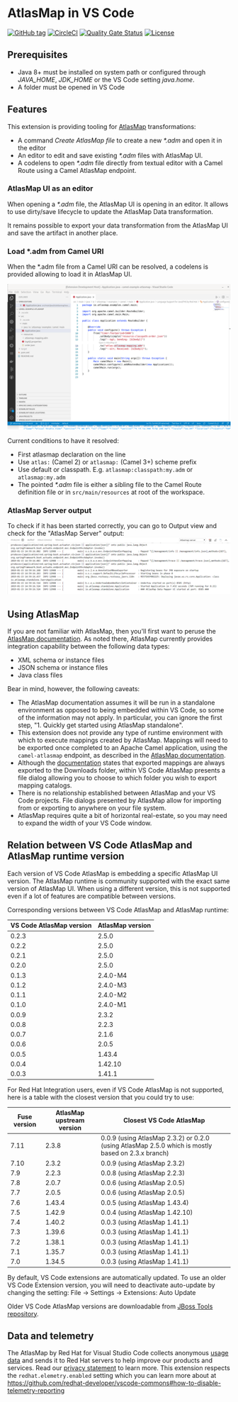 # AtlasMap in VS Code

[![GitHub tag](https://img.shields.io/github/tag/jboss-fuse/vscode-atlasmap.svg?style=plastic)](https://github.com/jboss-fuse/vscode-atlasmap/tags)
[![CircleCI](https://circleci.com/gh/circleci/circleci-docs.svg?style=shield)](https://circleci.com/gh/jboss-fuse/vscode-atlasmap)
[![Quality Gate Status](https://sonarcloud.io/api/project_badges/measure?project=vscode-atlasmap&metric=alert_status)](https://sonarcloud.io/dashboard?id=vscode-atlasmap)
[![License](https://img.shields.io/badge/license-Apache%202-blue.svg)](https://opensource.org/licenses/Apache-2.0)

## Prerequisites

- Java 8+ must be installed on system path or configured through _JAVA_HOME_, _JDK_HOME_ or the VS Code setting _java.home_.
- A folder must be opened in VS Code

## Features

This extension is providing tooling for [AtlasMap](http://docs.atlasmap.io/) transformations:
* A command _Create AtlasMap file_ to create a new _*.adm_ and open it in the editor
* An editor to edit and save existing _*.adm_ files with AtlasMap UI.
* A codelens to open _*.adm_ file directly from textual editor with a Camel Route using a Camel AtlasMap endpoint.

### AtlasMap UI as an editor

When opening a _*.adm_ file, the AtlasMap UI is opening in an editor. It allows to use dirty/save lifecycle to update the AtlasMap Data transformation.

It remains possible to export your data transformation from the AtlasMap UI and save the artifact in another place.

### Load *.adm from Camel URI

When the *.adm file from a Camel URI can be resolved, a codelens is provided allowing to load it in AtlasMap UI.

![Codelens to open AtlasMap from Camel URI using atlasmap component](doc/codelens-open-atlasmap.gif)

Current conditions to have it resolved:
* First atlasmap declaration on the line
* Use `atlas:` (Camel 2) or `atlasmap:` (Camel 3+) scheme prefix
* Use default or classpath. E.g. `atlasmap:classpath:my.adm` or `atlasmap:my.adm`
* The pointed _*.adm_ file is either a sibling file to the Camel Route definition file or in `src/main/resources` at root of the workspace.

### AtlasMap Server output

To check if it has been started correctly, you can go to Output view and check for the "AtlasMap Server" output:
![AtlasMap Server output](doc/AtlasMapServerOutput.png)

## Using AtlasMap

If you are not familiar with AtlasMap, then you'll first want to peruse the [AtlasMap documentation](http://docs.atlasmap.io/). As
noted there, AtlasMap currently provides integration capability between the following data types:

-   XML schema or instance files
-   JSON schema or instance files
-   Java class files

Bear in mind, however, the following caveats:

-   The AtlasMap documentation assumes it will be run in a standalone environment as opposed to being
    embedded within VS Code, so some of the information may not apply. In particular, you can ignore the first step, "1. Quickly get
    started using AtlasMap standalone".
-   This extension does not provide any type of runtime environment with which to execute mappings created by
    AtlasMap. Mappings will need to be exported once completed to an Apache Camel application, using the `camel-atlasmap` endpoint,
    as described in the [AtlasMap documentation](http://docs.atlasmap.io/#running-atlasmap-with-apache-camel).
-   Although the [documentation](https://docs.atlasmap.io/#exporting-mappings-to-an-atlasmap-catalog-file) states that
    exported mappings are always exported to the Downloads folder, within VS Code AtlasMap presents a file dialog allowing you to choose to which folder you wish to export mapping catalogs.
-   There is no relationship established between AtlasMap and your VS Code projects. File dialogs presented by
    AtlasMap allow for importing from or exporting to anywhere on your file system.
-   AtlasMap requires quite a bit of horizontal real-estate, so you may need to expand the width of your VS Code
    window.

## Relation between VS Code AtlasMap and AtlasMap runtime version

Each version of VS Code AtlasMap is embedding a specific AtlasMap UI version. The AtlasMap runtime is community supported with the exact same version of AtlasMap UI. When using a different version, this is not supported even if a lot of features are compatible between versions.

Corresponding versions between VS Code AtlasMap and AtlasMap runtime:

| VS Code AtlasMap version | AtlasMap version |
| ------------------------ | ---------------- |
| 0.2.3 | 2.5.0 |
| 0.2.2 | 2.5.0 |
| 0.2.1 | 2.5.0 |
| 0.2.0 | 2.5.0 |
| 0.1.3 | 2.4.0-M4 |
| 0.1.2 | 2.4.0-M3 |
| 0.1.1 | 2.4.0-M2 |
| 0.1.0 | 2.4.0-M1 |
| 0.0.9 | 2.3.2 |
| 0.0.8 | 2.2.3 |
| 0.0.7 | 2.1.6 |
| 0.0.6 | 2.0.5 |
| 0.0.5 | 1.43.4 |
| 0.0.4 | 1.42.10 |
| 0.0.3 | 1.41.1 |

For Red Hat Integration users, even if VS Code AtlasMap is not supported, here is a table with the closest version that you could try to use:

|Fuse version|AtlasMap upstream version|Closest VS Code AtlasMap|
|--------------|------------------|--------------------------------|
|7.11|2.3.8|0.0.9 (using AtlasMap 2.3.2) or 0.2.0 (using AtlasMap 2.5.0 which is mostly based on 2.3.x branch)|
|7.10|2.3.2|0.0.9 (using AtlasMap 2.3.2)|
|7.9|2.2.3|0.0.8 (using AtlasMap 2.2.3)|
|7.8|2.0.7|0.0.6 (using AtlasMap 2.0.5)|
|7.7|2.0.5|0.0.6 (using AtlasMap 2.0.5)|
|7.6|1.43.4|0.0.5 (using AtlasMap 1.43.4)|
|7.5|1.42.9|0.0.4 (using AtlasMap 1.42.10)|
|7.4|1.40.2|0.0.3 (using AtlasMap 1.41.1)|
|7.3|1.39.6|0.0.3 (using AtlasMap 1.41.1)|
|7.2|1.38.1|0.0.3 (using AtlasMap 1.41.1)|
|7.1|1.35.7|0.0.3 (using AtlasMap 1.41.1)|
|7.0|1.34.5|0.0.3 (using AtlasMap 1.41.1)|

By default, VS Code extensions are automatically updated. To use an older VS Code Extension version, you will need to deactivate auto-update by changing the setting: File -> Settings -> Extensions: Auto Update

Older VS Code AtlasMap versions are downloadable from [JBoss Tools repository](https://download.jboss.org/jbosstools/vscode/stable/vscode-atlasmap/).


## Data and telemetry

The AtlasMap by Red Hat for Visual Studio Code collects anonymous [usage data](USAGE_DATA.md) and sends it to Red Hat servers to help improve our products and services. Read our [privacy statement](https://developers.redhat.com/article/tool-data-collection) to learn more. This extension respects the `redhat.elemetry.enabled` setting which you can learn more about at https://github.com/redhat-developer/vscode-commons#how-to-disable-telemetry-reporting
